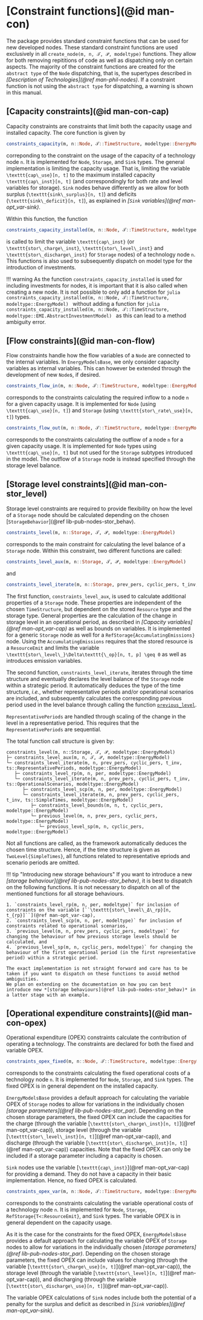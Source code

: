 # [Constraint functions](@id man-con)

The package provides standard constraint functions that can be used for new developed nodes.
These standard constraint functions are used exclusively in all `create_node(m, n, 𝒯, 𝒫, modeltype)` functions.
They allow for both removing repititions of code as well as dispatching only on certain aspects.
The majority of the constraint functions are created for the `abstract type` of the `Node` dispatching, that is, the supertypes described in *[Description of Technologies](@ref man-phil-nodes)*.
If a constraint function is not using the `abstract type` for dispatching, a warning is shown in this manual.

## [Capacity constraints](@id man-con-cap)

Capacity constraints are constraints that limit both the capacity usage and installed capacity.
The core function is given by

```julia
constraints_capacity(m, n::Node, 𝒯::TimeStructure, modeltype::EnergyModel)
```

correponding to the constraint on the usage of the capacity of a technology node ``n``.
It is implemented for `Node`, `Storage`, and `Sink` types.
The general implementation is limiting the capacity usage. That is, limiting the variable ``\texttt{cap\_use}[n, t]`` to the maximum installed capacity ``\texttt{cap\_inst}[n, t]`` (and correspondingly for both rate and level variables for storage).
`Sink` nodes behave differently as we allow for both surplus (``\texttt{sink\_surplus}[n, t]``) and deficits (``\texttt{sink\_deficit}[n, t]``), as explained in *[`Sink` variables](@ref man-opt_var-sink)*.

Within this function, the function

```julia
constraints_capacity_installed(m, n::Node, 𝒯::TimeStructure, modeltype::EnergyModel)
```

is called to limit the variable ``\texttt{cap\_inst}`` (or ``\texttt{stor\_charge\_inst}``, ``\texttt{stor\_level\_inst}`` and ``\texttt{stor\_discharge\_inst}`` for `Storage` nodes) of a technology node ``n``.
This functions is also used to subsequently dispatch on model type for the introduction of investments.

!!! warning
    As the function `constraints_capacity_installed` is used for including investments for nodes, it is important that it is also called when creating a new node.
    It is not possible to only add a function for
    ```julia
    constraints_capacity_installed(m, n::Node, 𝒯::TimeStructure, modeltype::EnergyModel)
    ```
    without adding a function for
    ```julia
    constraints_capacity_installed(m, n::Node, 𝒯::TimeStructure, modeltype::EMI.AbstractInvestmentModel)
    ```
    as this can lead to a method ambiguity error.

## [Flow constraints](@id man-con-flow)

Flow constraints handle how the flow variables of a `Node` are connected to the internal variables.
In `EnergyModelsBase`, we only consider capacity variables as internal variables.
This can however be extended through the development of new `Node`s, if desired.

```julia
constraints_flow_in(m, n::Node, 𝒯::TimeStructure, modeltype::EnergyModel)
```

corresponds to the constraints calculating the required inflow to a node ``n`` for a given capacity usage.
It is implemented for `Node` (using ``\texttt{cap\_use}[n, t]``) and `Storage` (using ``\texttt{stor\_rate\_use}[n, t]``) types.

```julia
constraints_flow_out(m, n::Node, 𝒯::TimeStructure, modeltype::EnergyModel)
```

corresponds to the constraints calculating the outflow of a node ``n`` for a given capacity usage.
It is implemented for `Node` types using ``\texttt{cap\_use}[n, t]`` but not used for the `Storage` subtypes introduced in the model.
The outflow of a `Storage` node is instead specified through the storage level balance.

## [Storage level constraints](@id man-con-stor_level)

Storage level constraints are required to provide flexibility on how the level of a `Storage` node should be calculated depending on the chosen [`StorageBehavior`](@ref lib-pub-nodes-stor_behav).

```julia
constraints_level(m, n::Storage, 𝒯, 𝒫, modeltype::EnergyModel)
```

corresponds to the main constraint for calculating the level balance of a `Storage` node.
Within this constraint, two different functions are called:

```julia
constraints_level_aux(m, n::Storage, 𝒯, 𝒫, modeltype::EnergyModel)
```

and

```julia
constraints_level_iterate(m, n::Storage, prev_pers, cyclic_pers, t_inv, ts, modeltype::EnergyModel)
```

The first function, `constraints_level_aux`, is used to calculate additional properties of a `Storage` node.
These properties are independent of the chosen `TimeStructure`, but dependent on the stored `Resource` type and the storage type.
General properties are the calculation of the change in storage level in an operational period, as described in *[Capacity variables](@ref man-opt_var-cap)* as well as bounds on variables.
It is implemented for a generic `Storage` node as well for a `RefStorage{AccumulatingEmissions}` node.
Using the `AccumulatingEmissions` requires that the stored resource is a `ResourceEmit` and limits the variable ``\texttt{stor\_level\_}\Delta\texttt{\_op}[n, t, p] \geq 0`` as well as introduces emission variables.

The second function, `constraints_level_iterate`, iterates through the time structure and eventually declares the level balance of the `Storage` node within a strategic period.
It automatically deduces the type of the time structure, *i.e.*, whether representative periods and/or operational scenarios are included, and subsequently calculates the corresponding previous period used in the level balance through calling the function [`previous_level`](@ref).

`RepresentativePeriods` are handled through scaling of the change in the level in a representative period.
This requires that the `RepresentativePeriods` are sequential.

The total function call structure is given by:

```
constraints_level(m, n::Storage, 𝒯, 𝒫, modeltype::EnergyModel)
├─ constraints_level_aux(m, n, 𝒯, 𝒫, modeltype::EnergyModel)
└─ constraints_level_iterate(m, n, prev_pers, cyclic_pers, t_inv, ts::RepresentativePeriods, modeltype::EnergyModel)
   ├─ constraints_level_rp(m, n, per, modeltype::EnergyModel)
   └─ constraints_level_iterate(m, n, prev_pers, cyclic_pers, t_inv, ts::OperationalScenarios, modeltype::EnergyModel)
      ├─ constraints_level_scp(m, n, per, modeltype::EnergyModel)
      └─ constraints_level_iterate(m, n, prev_pers, cyclic_pers, t_inv, ts::SimpleTimes, modeltype::EnergyModel)
         ├─ constraints_level_bounds(m, n, t, cyclic_pers, modeltype::EnergyModel)
         └─ previous_level(m, n, prev_pers, cyclic_pers, modeltype::EnergyModel)
            └─ previous_level_sp(m, n, cyclic_pers, modeltype::EnergyModel)
```

Not all functions are called, as the framework automatically deduces the chosen time structure.
Hence, if the time structure is given as `TwoLevel{SimpleTimes}`, all functions related to representative epriods and scenario periods are omitted.

!!! tip "Introducing new storage behaviours"
    If you want to introduce a new *[storage behaviour](@ref lib-pub-nodes-stor_behav)*, it is best to dispatch on the following functions.
    It is not necessary to dispatch on all of the mentioned functions for all storage behaviours.

    1. `constraints_level_rp(m, n, per, modeltype)` for inclusion of constraints on the variable [``\texttt{stor\_level\_Δ\_rp}[n, t_{rp}]``](@ref man-opt_var-cap),
    2. `constraints_level_scp(m, n, per, modeltype)` for inclusion of constraints related to operational scenarios,
    3. `previous_level(m, n, prev_pers, cyclic_pers, modeltype)` for changing the behaviour of how previous storage levels should be calculated, and
    4. `previous_level_sp(m, n, cyclic_pers, modeltype)` for changing the behaviour of the first operational period (in the first representative period) within a strategic period.

    The exact implementation is not straight forward and care has to be taken if you want to dispatch on these functions to avoid method ambiguities.
    We plan on extending on the documentation on how you can best introduce new *[storage behaviours](@ref lib-pub-nodes-stor_behav)* in a latter stage with an example.

## [Operational expenditure constraints](@id man-con-opex)

Operational expenditure (OPEX) constraints calculate the contribution of operating a technology.
The constraints are declared for both the fixed and variable OPEX.

```julia
constraints_opex_fixed(m, n::Node, 𝒯::TimeStructure, modeltype::EnergyModel)
```

corresponds to the constraints calculating the fixed operational costs of a technology node ``n``.
It is implemented for `Node`, `Storage`, and `Sink` types.
The fixed OPEX is in general dependent on the installed capacity.

`EnergyModelsBase` provides a default approach for calculating the variable OPEX of `Storage` nodes to allow for variations in the individually chosen *[storage parameters](@ref lib-pub-nodes-stor_par)*.
Depending on the chosen storage parameters, the fixed OPEX can include the capacities for the charge (through the variable [``\texttt{stor\_charge\_inst}[n, t]``](@ref man-opt_var-cap)), storage level (through the variable [``\texttt{stor\_level\_inst}[n, t]``](@ref man-opt_var-cap)), and discharge (through the variable [``\texttt{stor\_discharge\_inst}[n, t]``](@ref man-opt_var-cap)) capacities.
Note that the fixed OPEX can only be included if a storage parameter including a capacity is chosen.

`Sink` nodes use the variable [``\texttt{cap\_inst}``](@ref man-opt_var-cap) for providing a demand.
They do not have a capacity in their basic implementation.
Hence, no fixed OPEX is calculated.

```julia
constraints_opex_var(m, n::Node, 𝒯::TimeStructure, modeltype::EnergyModel)
```

corresponds to the constraints calculating the variable operational costs of a technology node ``n``.
It is implemented for `Node`, `Storage`, `RefStorage{T<:ResourceEmit}`, and `Sink` types.
The variable OPEX is in general dependent on the capacity usage.

As it is the case for the constraints for the fixed OPEX,  `EnergyModelsBase` provides a default approach for calculating the variable OPEX of `Storage` nodes to allow for variations in the individually chosen *[storage parameters](@ref lib-pub-nodes-stor_par)*.
Depending on the chosen storage parameters, the fixed OPEX can include values for charging (through the variable [``\texttt{stor\_charge\_use}[n, t]``](@ref man-opt_var-cap)), the storage level (through the variable [``\texttt{stor\_level}[n, t]``](@ref man-opt_var-cap)), and discharging (through the variable [``\texttt{stor\_discharge\_use}[n, t]``](@ref man-opt_var-cap)).

The variable OPEX calculations of `Sink` nodes include both the potential of a penalty for the surplus and deficit as described in *[`Sink` variables](@ref man-opt_var-sink)*.

